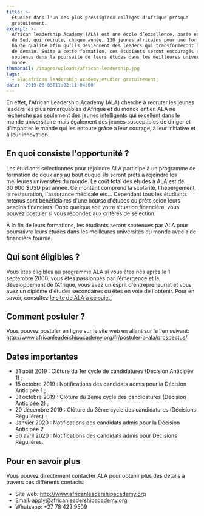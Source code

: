 ```yaml
---
title: >-
  Étudier dans l'un des plus prestigieux collèges d'Afrique presque
  gratuitement.
excerpt: >-
  African leadership Academy (ALA) est une école d’excellence, basée en Afrique
  du Sud, qui recrute, chaque année, 130 jeunes africains pour une formation de
  haute qualité afin qu’ils deviennent des leaders qui transformeront l’Afrique
  de demain. Suite à cette formation, ces étudiants seront encouragés et
  soutenus dans la poursuite de leurs études dans les meilleures universités du
  monde.
thumbnail: /images/uploads/african-leadership.jpg
tags:
  - ala;african leadership academy;etudier gratuitement;
date: '2019-08-03T11:02:11-04:00'
---
```

En effet, l'African Leadership Academy (ALA) cherche à recruter les jeunes leaders les plus remarquables d'Afrique et du monde entier. ALA ne recherche pas seulement des jeunes intelligents qui excellent dans le monde universitaire mais également des jeunes susceptibles de diriger et d’impacter le monde qui les entoure grâce à leur courage, à leur initiative et à leur innovation.

## En quoi consiste l'opportunité ?

Les étudiants sélectionnés pour rejoindre ALA participe à un programme de formation de deux ans au bout duquel ils seront prêts à rejoindre les meilleures universités du monde. Le coût total des études à ALA est de 30 900 $USD par année. Ce montant comprend la scolarité, l'hébergement, la restauration, l'assurance médicale etc… Cependant tous les étudiants retenus sont bénéficiaires d'une bourse d'études ou prêts selon leurs besoins financiers. Donc quelque soit votre situation financière, vous pouvez postuler si vous répondez aux critères de sélection.

À la fin de leurs formations, les étudiants seront soutenues par ALA pour poursuivre leurs études dans les meilleures universités du monde avec aide financière fournie.

## Qui sont éligibles ?

Vous êtes éligibles au programme ALA si vous êtes nés après le 1 septembre 2000, vous êtes passionnés par l’émergence et le développement de l’Afrique, vous avez un esprit d'entrepreneuriat et vous avez un diplôme d'études secondaires ou êtes en voie de l'obtenir. Pour en savoir, consultez <a href="http://www.africanleadershipacademy.org/fr/postuler-a-ala/criteres-dadmission/" target="_blank" rel="noreferrer nofollow">le site de ALA à ce sujet.</a>

## Comment postuler ?

Vous pouvez postuler en ligne sur le site web en allant sur le lien suivant: <a href="http://www.africanleadershipacademy.org/fr/postuler-a-ala/prospectus/" target="_blank" rel="noreferrer nofollow">http://www.africanleadershipacademy.org/fr/postuler-a-ala/prospectus/</a>.

## Dates importantes

* 31 août 2019 : Clôture du 1er cycle de candidatures (Décision Anticipée 1) ;
* 15 octobre 2019 : Notifications des candidats admis pour la Décision Anticipée 1 ;
* 31 octobre 2019 : Clôture du 2ème cycle des candidatures (Décision Anticipée 2) ;
* 20 décembre 2019 : Clôture du 3ème cycle des candidatures (Décisions Régulières) ;
* Janvier 2020 : Notifications des candidats admis pour la Décision Anticipée 2
* 30 avril 2020 : Notifications des candidats admis pour Décisions Régulières.

## Pour en savoir plus

Vous pouvez directement contacter ALA pour obtenir plus des détails à travers ces différents contacts:

* Site web: <a href="http://www.africanleadershipacademy.org" target="_blank" rel="noreferrer nofollow">http://www.africanleadershipacademy.org</a>
* Email: <a href="mailto:apply@africanleadershipacademy.org" target="_top">apply@africanleadershipacademy.org</a>
* Whatsapp: +27 78 422 9509
